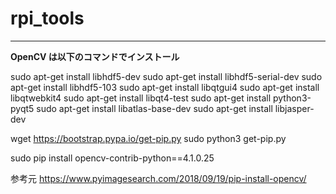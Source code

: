# rpi_tools
***

**OpenCV は以下のコマンドでインストール**

sudo apt-get install libhdf5-dev
sudo apt-get install libhdf5-serial-dev
sudo apt-get install libhdf5-103
sudo apt-get install libqtgui4
sudo apt-get install libqtwebkit4
sudo apt-get install libqt4-test
sudo apt-get install python3-pyqt5
sudo apt-get install libatlas-base-dev
sudo apt-get install libjasper-dev

wget https://bootstrap.pypa.io/get-pip.py
sudo python3 get-pip.py 

sudo pip install opencv-contrib-python==4.1.0.25

参考元 <https://www.pyimagesearch.com/2018/09/19/pip-install-opencv/>
